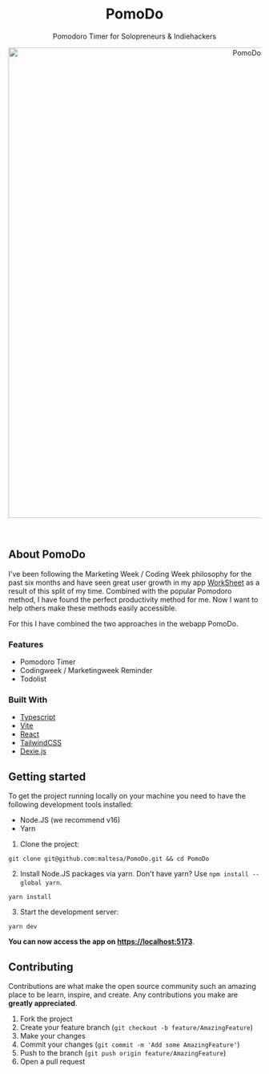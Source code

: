 <p align="center">
  <h1 align="center">PomoDo</h1>

  <p align="center">
    Pomodoro Timer for Solopreneurs & Indiehackers
  </p>

<p align="center">
  <img width="937" alt="PomoDo" src="https://user-images.githubusercontent.com/675065/191343815-8ff4ee85-57c6-464b-af74-d90e8ed68380.png">
  </p>
</p>

<br/>

## About PomoDo

I've been following the Marketing Week / Coding Week philosophy for the past six months and have seen great user growth in my app [WorkSheet](https://worksheet.digital/) as a result of this split of my time. Combined with the popular Pomodoro method, I have found the perfect productivity method for me. Now I want to help others make these methods easily accessible.

For this I have combined the two approaches in the webapp PomoDo.

### Features

- Pomodoro Timer
- Codingweek / Marketingweek Reminder
- Todolist

### Built With

- [Typescript](https://www.typescriptlang.org/)
- [Vite](https://vitejs.dev/)
- [React](https://reactjs.org/)
- [TailwindCSS](https://tailwindcss.com/)
- [Dexie.js](https://dexie.org/)

## Getting started

To get the project running locally on your machine you need to have the following development tools installed:

- Node.JS (we recommend v16)
- Yarn

1. Clone the project:

```
git clone git@github.com:maltesa/PomoDo.git && cd PomoDo
```

2. Install Node.JS packages via yarn. Don't have yarn? Use `npm install --global yarn`.

```
yarn install
```

3. Start the development server:

```
yarn dev
```

**You can now access the app on [https://localhost:5173](https://localhost:5173)**.

## Contributing

Contributions are what make the open source community such an amazing place to be learn, inspire, and create. Any contributions you make are **greatly appreciated**.

1. Fork the project
2. Create your feature branch (`git checkout -b feature/AmazingFeature`)
3. Make your changes
4. Commit your changes (`git commit -m 'Add some AmazingFeature'`)
5. Push to the branch (`git push origin feature/AmazingFeature`)
6. Open a pull request
